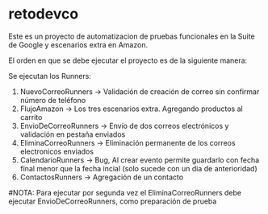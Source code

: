 # retodevco

Este es un proyecto de automatizacion de pruebas funcionales en la Suite de Google y escenarios extra en Amazon.

El orden en que se debe ejecutar el proyecto es de la siguiente manera:

Se ejecutan los Runners:

1. NuevoCorreoRunners -> Validación de creación de correo sin confirmar número de teléfono
2. FlujoAmazon -> Los tres escenarios extra. Agregando productos al carrito
3. EnvioDeCorreoRunners -> Envío de dos correos electrónicos y validación en pestaña enviados
4. EliminaCorreoRunners -> Eliminación permanente de los correos electronicos enviados
5. CalendarioRunners -> Bug, Al crear evento permite guardarlo con fecha final menor que la fecha incial (solo sucede con un dia de anterioridad)
6. ContactosRunners -> Agregación de un contacto


#NOTA: Para ejecutar por segunda vez el EliminaCorreoRunners debe ejecutar EnvioDeCorreoRunners, como preparación de prueba
